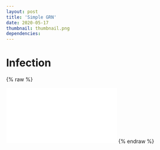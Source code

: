 ```yaml
---
layout: post
title: 'Simple GRN'
date: 2020-05-17
thumbnail: thumbnail.png
dependencies:
---
```


# Infection

{% raw %}

<script>
function resizeIframe(obj) {
obj.style.height = obj.contentWindow.document.body.scrollHeight + 'px';
obj.style.width = obj.contentWindow.document.body.scrollWidth + 'px';
}
</script>
<iframe frameborder="0" marginheight="20" marginwidth="35" scrolling="no" onload="resizeIframe(this)" src="js//index.html"></iframe>
{% endraw %}
